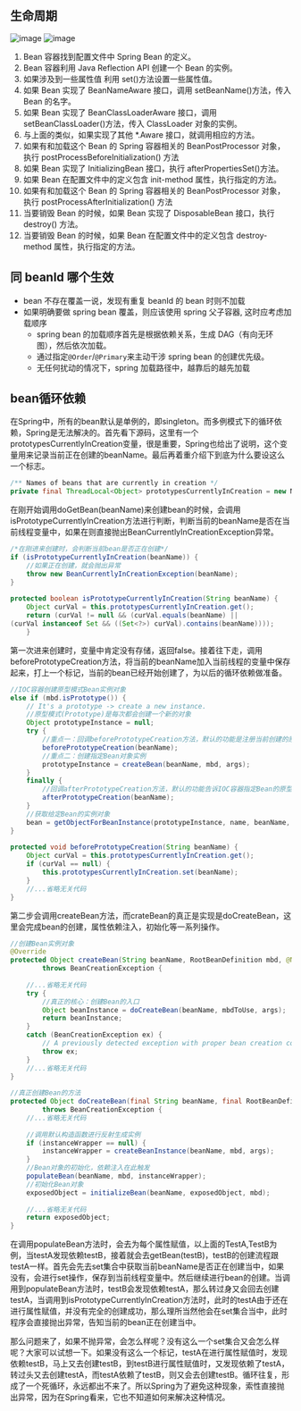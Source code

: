 ## 生命周期
![image](https://img2022.cnblogs.com/blog/2827284/202208/2827284-20220820192516972-1185624100.png)
![image](https://img2022.cnblogs.com/blog/2827284/202208/2827284-20220820192525960-1575101719.png)

1. Bean 容器找到配置文件中 Spring Bean 的定义。
2. Bean 容器利用 Java Reflection API 创建一个 Bean 的实例。
3. 如果涉及到一些属性值 利用 set()方法设置一些属性值。
4. 如果 Bean 实现了 BeanNameAware 接口，调用 setBeanName()方法，传入 Bean 的名字。
5. 如果 Bean 实现了 BeanClassLoaderAware 接口，调用 setBeanClassLoader()方法，传入 ClassLoader 对象的实例。
6. 与上面的类似，如果实现了其他 \*.Aware 接口，就调用相应的方法。
7. 如果有和加载这个 Bean 的 Spring 容器相关的 BeanPostProcessor 对象，执行 postProcessBeforeInitialization() 方法
8. 如果 Bean 实现了 InitializingBean 接口，执行 afterPropertiesSet()方法。
9. 如果 Bean 在配置文件中的定义包含 init-method 属性，执行指定的方法。
10. 如果有和加载这个 Bean 的 Spring 容器相关的 BeanPostProcessor 对象，执行 postProcessAfterInitialization() 方法
11. 当要销毁 Bean 的时候，如果 Bean 实现了 DisposableBean 接口，执行 destroy() 方法。
12. 当要销毁 Bean 的时候，如果 Bean 在配置文件中的定义包含 destroy-method 属性，执行指定的方法。

## 同 beanId 哪个生效

- bean 不存在覆盖一说，发现有重复 beanId 的 bean 时则不加载
- 如果明确要做 spring bean 覆盖，则应该使用 spring 父子容器, 这时应考虑加载顺序
  - spring bean 的加载顺序首先是根据依赖关系，生成 DAG（有向无环图），然后依次加载。
  - 通过指定`@Order`/`@Primary`来主动干涉 spring bean 的创建优先级。
  - 无任何扰动的情况下，spring 加载路径中，越靠后的越先加载

## bean循环依赖

在Spring中，所有的bean默认是单例的，即singleton。而多例模式下的循环依赖，Spring是无法解决的。首先看下源码，这里有一个prototypesCurrentlyInCreation变量，很是重要，Spring也给出了说明，这个变量用来记录当前正在创建的beanName。最后再着重介绍下到底为什么要设这么一个标志。

```java
/** Names of beans that are currently in creation */
private final ThreadLocal<Object> prototypesCurrentlyInCreation = new NamedThreadLocal<>("Prototype beans currently in creation");
```

在刚开始调用doGetBean(beanName)来创建bean的时候，会调用isPrototypeCurrentlyInCreation方法进行判断，判断当前的beanName是否在当前线程变量中，如果在则直接抛出BeanCurrentlyInCreationException异常。

```java
/*在刚进来创建时，会判断当前bean是否正在创建*/
if (isPrototypeCurrentlyInCreation(beanName)) {
    //如果正在创建，就会抛出异常
	throw new BeanCurrentlyInCreationException(beanName);
}
 
protected boolean isPrototypeCurrentlyInCreation(String beanName) {
	Object curVal = this.prototypesCurrentlyInCreation.get();
	return (curVal != null && (curVal.equals(beanName) || 
(curVal instanceof Set && ((Set<?>) curVal).contains(beanName))));
	}
```

第一次进来创建时，变量中肯定没有存储，返回false。接着往下走，调用beforePrototypeCreation方法，将当前的beanName加入当前线程的变量中保存起来，打上一个标记，当前的bean已经开始创建了，为以后的循环依赖做准备。

```java
//IOC容器创建原型模式Bean实例对象
else if (mbd.isPrototype()) {
	// It's a prototype -> create a new instance.
	//原型模式(Prototype)是每次都会创建一个新的对象
	Object prototypeInstance = null;
	try {
		//重点一：回调beforePrototypeCreation方法，默认的功能是注册当前创建的原型对象
		beforePrototypeCreation(beanName);
		//重点二：创建指定Bean对象实例
		prototypeInstance = createBean(beanName, mbd, args);
	}
	finally {
		//回调afterPrototypeCreation方法，默认的功能告诉IOC容器指定Bean的原型对象不再创建
		afterPrototypeCreation(beanName);
	}
	//获取给定Bean的实例对象
	bean = getObjectForBeanInstance(prototypeInstance, name, beanName, mbd);
}
 
protected void beforePrototypeCreation(String beanName) {
	Object curVal = this.prototypesCurrentlyInCreation.get();
	if (curVal == null) {
		this.prototypesCurrentlyInCreation.set(beanName);
	}
	//...省略无关代码
}
```

第二步会调用createBean方法，而crateBean的真正是实现是doCreateBean，这里会完成bean的创建，属性依赖注入，初始化等一系列操作。

```java
//创建Bean实例对象
@Override
protected Object createBean(String beanName, RootBeanDefinition mbd, @Nullable Object[] args)
		throws BeanCreationException {
 
	//...省略无关代码
	try {
		//真正的核心：创建Bean的入口
		Object beanInstance = doCreateBean(beanName, mbdToUse, args);
		return beanInstance;
	}
	catch (BeanCreationException ex) {
		// A previously detected exception with proper bean creation context already...
		throw ex;
	}
	//...省略无关代码
}
 
//真正创建Bean的方法
protected Object doCreateBean(final String beanName, final RootBeanDefinition mbd, final @Nullable Object[] args)
		throws BeanCreationException {
	//...省略无关代码	
	
	//调用默认构造函数进行反射生成实例
	if (instanceWrapper == null) {
		instanceWrapper = createBeanInstance(beanName, mbd, args);
	}
	//Bean对象的初始化，依赖注入在此触发
	populateBean(beanName, mbd, instanceWrapper);
	//初始化Bean对象
	exposedObject = initializeBean(beanName, exposedObject, mbd);
	
	//...省略无关代码
	return exposedObject;
}
```

在调用populateBean方法时，会去为每个属性赋值，以上面的TestA,TestB为例，当testA发现依赖testB，接着就会去getBean(testB)，testB的创建流程跟testA一样。首先会先去set集合中获取当前beanName是否正在创建当中，如果没有，会进行set操作，保存到当前线程变量中。然后继续进行bean的创建。当调用到populateBean方法时，testB会发现依赖testA，那么转过身又会回去创建testA，当调用到isPrototypeCurrentlyInCreation方法时，此时的testA由于还在进行属性赋值，并没有完全的创建成功，那么理所当然他会在set集合当中，此时程序会直接抛出异常，告知当前的bean正在创建当中。

那么问题来了，如果不抛异常，会怎么样呢？没有这么一个set集合又会怎么样呢？大家可以试想一下。如果没有这么一个标记，testA在进行属性赋值时，发现依赖testB，马上又去创建testB，到testB进行属性赋值时，又发现依赖了testA，转过头又去创建testA，而testA依赖了testB，则又会去创建testB。循环往复，形成了一个死循环，永远都出不来了。所以Spring为了避免这种现象，索性直接抛出异常，因为在Spring看来，它也不知道如何来解决这种情况。

